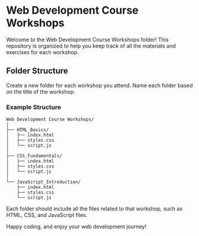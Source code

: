 # Web Development Course Workshops

Welcome to the Web Development Course Workshops folder! This repository is organized to help you keep track of all the materials and exercises for each workshop.

## Folder Structure

Create a new folder for each workshop you attend. Name each folder based on the title of the workshop.

### Example Structure
```
Web Development Course Workshops/
│
├── HTML_Basics/
│   ├── index.html
│   ├── styles.css
│   └── script.js
│
├── CSS_Fundamentals/
│   ├── index.html
│   ├── styles.css
│   └── script.js
│
└── JavaScript_Introduction/
    ├── index.html
    ├── styles.css
    └── script.js
```

Each folder should include all the files related to that workshop, such as HTML, CSS, and JavaScript files.

Happy coding, and enjoy your web development journey!